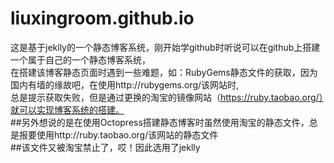 # liuxingroom.github.io
这是基于jeklly的一个静态博客系统，刚开始学github时听说可以在github上搭建一个属于自己的一个静态博客系统，<br/>
在搭建该博客静态页面时遇到一些难题，如：RubyGems静态文件的获取，因为国内有墙的缘故吧，在使用http://rubygems.org/该网站时,<br>
总是提示获取失败，但是通过更换的淘宝的镜像网站（https://ruby.taobao.org/）就可以实现博客系统的搭建。<br>
##另外想说的是在使用Octopress搭建静态博客时虽然使用淘宝的静态文件，总是报要使用http://ruby.taobao.org/该网站的静态文件<br>
##该文件又被淘宝禁止了，哎！因此选用了jeklly

